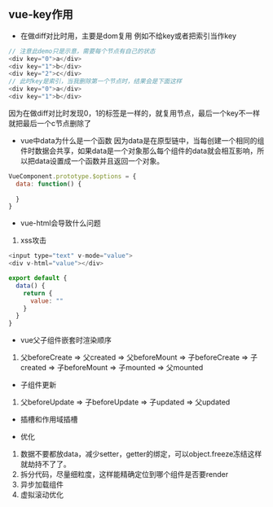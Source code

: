 ## vue-key作用 ##

* 在做diff对比时用，主要是dom复用
例如不给key或者把索引当作key
```javascript
// 注意此demo只是示意，需要每个节点有自己的状态
<div key="0">a</div>
<div key="1">b</div>
<div key="2">c</div>
// 此时key是索引，当我删除第一个节点时，结果会是下面这样
<div key="0">a</div>
<div key="1">b</div>
```
因为在做diff对比时发现0，1的标签是一样的，就复用节点，最后一个key不一样就把最后一个c节点删除了


* vue中data为什么是一个函数
因为data是在原型链中，当每创建一个相同的组件时数据会共享，如果data是一个对象那么每个组件的data就会相互影响，所以把data设置成一个函数并且返回一个对象。

```javascript
VueComponent.prototype.$options = {
  data: function() {
    
  }
}
```

* vue-html会导致什么问题
1. xss攻击

```javascript
<input type="text" v-mode="value">
<div v-html="value"></div>

export default {
  data() {
    return {
      value: ""
    }
  }
}
```

* vue父子组件嵌套时渲染顺序
1. 父beforeCreate => 父created => 父beforeMount => 子beforeCreate => 子created => 子beforeMount => 子mounted => 父mounted
* 子组件更新
1. 父beforeUpdate => 子beforeUpdate => 子updated => 父updated 

* 插槽和作用域插槽

* 优化
1. 数据不要都放data，减少setter，getter的绑定，可以object.freeze冻结这样就劫持不了了。
2. 拆分代码，尽量细粒度，这样能精确定位到哪个组件是否要render
3. 异步加载组件
4. 虚拟滚动优化

